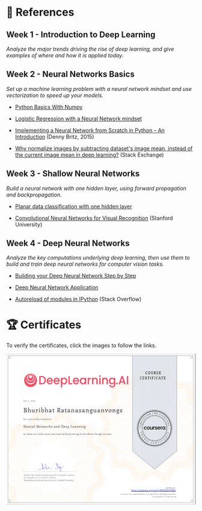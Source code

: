 # 📑 References


<!-- TODO add link -->
## Week 1 - Introduction to Deep Learning
*Analyze the major trends driving the rise of deep learning, and give examples of where and how it is applied today.*


## Week 2 - Neural Networks Basics 
*Set up a machine learning problem with a neural network mindset and use vectorization to speed up your models.*

- [Python Basics With Numpy]()

- [Logistic Regression with a Neural Network mindset]()

- [Implementing a Neural Network from Scratch in Python – An Introduction](https://github.com/dennybritz/nn-from-scratch) (Denny Britz, 2015)

- [Why normalize images by subtracting dataset's image mean, instead of the current image mean in deep learning?](https://stats.stackexchange.com/questions/211436/why-normalize-images-by-subtracting-datasets-image-mean-instead-of-the-current) (Stack Exchange)

## Week 3 - Shallow Neural Networks 
*Build a neural network with one hidden layer, using forward propagation and backpropagation.* 

- [Planar data classification with one hidden layer]()

- [Convolutional Neural Networks for Visual Recognition](https://cs231n.github.io/neural-networks-case-study/) (Stanford University)


## Week 4 - Deep Neural Networks
*Analyze the key computations underlying deep learning, then use them to build and train deep neural networks for computer vision tasks.*

- [Building your Deep Neural Network Step by Step]()

- [Deep Neural Network Application]()

- [Autoreload of modules in IPython](https://stackoverflow.com/questions/1907993/autoreload-of-modules-in-ipython) (Stack Overflow)


<!-- TODO add href -->
# 🏆 Certificates 
To verify the certificates, click the images to follow the links.

<p align="middle">
    <a href=""><img src="./images/Certificate.png" height="400"></a>